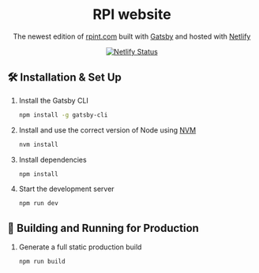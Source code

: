 <h1 align="center">
 RPI website
</h1>
<p align="center">
  The newest edition of <a href="https://www.rpint.com/" target="_blank">rpint.com</a> built with <a href="https://www.gatsbyjs.org/" target="_blank">Gatsby</a> and hosted with <a href="https://www.netlify.com/" target="_blank">Netlify</a>
</p>

<p align="center">
  <a href="https://app.netlify.com/sites/rpi-website/deploys" target="_blank">
    <img src="https://api.netlify.com/api/v1/badges/1519c78c-af0f-4d29-822f-4e36f4e5b67e/deploy-status" alt="Netlify Status" />
  </a>
</p>


## 🛠 Installation & Set Up

1. Install the Gatsby CLI

   ```sh
   npm install -g gatsby-cli
   ```

2. Install and use the correct version of Node using [NVM](https://github.com/nvm-sh/nvm)

   ```sh
   nvm install
   ```

3. Install dependencies

   ```sh
   npm install
   ```

4. Start the development server

   ```sh
   npm run dev
   ```

## 🚀 Building and Running for Production

1. Generate a full static production build

   ```sh
   npm run build
   ```
